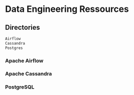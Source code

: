 # Data Engineering Ressources

## Directories

```sh
Airflow
Cassandra
Postgres
```


### Apache Airflow


### Apache Cassandra


### PostgreSQL

